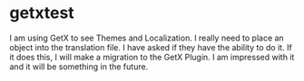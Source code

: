 # getxtest

I am using GetX to see Themes and Localization. I really need to place an object into the translation file. I have asked if they have the ability to do it. If it does this, I will make a migration to the GetX Plugin. I am impressed with it and it will be something in the future. 
